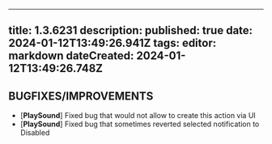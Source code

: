 
---
title: 1.3.6231
description: 
published: true
date: 2024-01-12T13:49:26.941Z
tags: 
editor: markdown
dateCreated: 2024-01-12T13:49:26.748Z
---		
		
## **BUGFIXES/IMPROVEMENTS**
- [**PlaySound**] Fixed bug that would not allow to create this action via UI
- [**PlaySound**] Fixed bug that sometimes reverted selected notification to Disabled